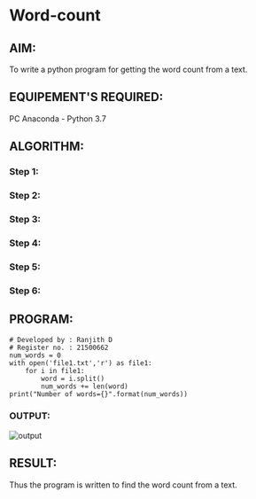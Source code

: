 # Word-count
## AIM:
To write a python program for getting the word count from a text.
## EQUIPEMENT'S REQUIRED: 
PC
Anaconda - Python 3.7
## ALGORITHM: 
### Step 1:

### Step 2: 
 
### Step 3: 

### Step 4:  

### Step 5: 

### Step 6: 

## PROGRAM:
~~~
# Developed by : Ranjith D
# Register no. : 21500662
num_words = 0
with open('file1.txt','r') as file1:
    for i in file1:
        word = i.split()
        num_words += len(word)
print("Number of words={}".format(num_words))
~~~


### OUTPUT:
![output]()


## RESULT:
Thus the program is written to find the word count from a text.
